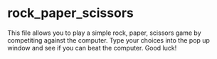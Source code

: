 # rock_paper_scissors
This file allows you to play a simple rock, paper, scissors game by competiting against the computer. 
Type your choices into the pop up window and see if you can beat the computer.
Good luck!
